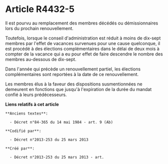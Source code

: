 # Article R4432-5

Il est pourvu au remplacement des membres décédés ou démissionnaires lors du prochain renouvellement.

Toutefois, lorsque le conseil d'administration est réduit à moins de dix-sept membres par l'effet de vacances survenues pour
une cause quelconque, il est procédé à des élections complémentaires dans le délai de deux mois à compter de la vacance qui a
eu pour effet de faire descendre le nombre des membres au-dessous de dix-sept.

Dans l'année qui précède un renouvellement partiel, les élections complémentaires sont reportées à la date de ce
renouvellement.

Les membres élus à la faveur des dispositions susmentionnées ne demeurent en fonctions que jusqu'à l'expiration de la durée
du mandat confié à leurs prédécesseurs.

**Liens relatifs à cet article**

	**Anciens textes**:

	  - Décret n°84-365 du 14 mai 1984 - art. 9 (Ab)

	**Codifié par**:

	  - Décret n°2013-253 du 25 mars 2013

	**Créé par**:

	  - Décret n°2013-253 du 25 mars 2013 - art.
